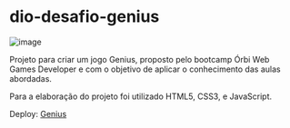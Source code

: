 # dio-desafio-genius

![image](https://user-images.githubusercontent.com/94990663/171457570-1497615c-8094-46f1-8817-d10882a69098.png)

Projeto para criar um jogo Genius, proposto pelo bootcamp Órbi Web Games Developer e com o objetivo de aplicar o conhecimento das aulas abordadas.

Para a elaboração do projeto foi utilizado HTML5, CSS3, e JavaScript.

Deploy: [Genius](https://dio-desafio-genius.netlify.app/)
